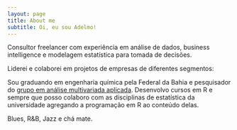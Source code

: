 ```yaml
---
layout: page
title: About me
subtitle: Oi, eu sou Adelmo!
---
```


<span class="fa fa-briefcase about-icon"></span>  Consultor freelancer com experiência em análise de dados, business intelligence e modelagem estatística para tomada de decisões.

<span class="fa fa-building about-icon"></span>  Liderei e colaborei em projetos de empresas de diferentes segmentos:

<span class="fa fa-graduation-cap about-icon"></span> Sou graduando em engenharia química pela Federal da Bahia e pesquisador do [grupo em análise multivariada aplicada](https://gamaufba.wordpress.com/). Desenvolvo cursos em R e sempre que posso colaboro com as disciplinas de estatística da universidade agregando a programação em R ao conteúdo delas.

<span class="fa fa-heart about-icon"></span> Blues, R&B, Jazz e chá mate.